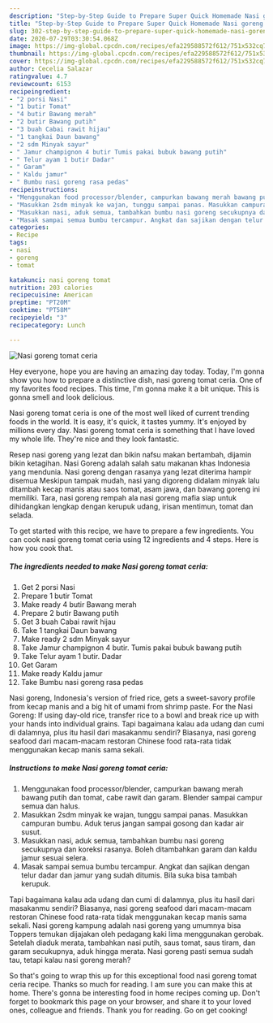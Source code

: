 ```yaml
---
description: "Step-by-Step Guide to Prepare Super Quick Homemade Nasi goreng tomat ceria"
title: "Step-by-Step Guide to Prepare Super Quick Homemade Nasi goreng tomat ceria"
slug: 302-step-by-step-guide-to-prepare-super-quick-homemade-nasi-goreng-tomat-ceria
date: 2020-07-29T03:30:54.068Z
image: https://img-global.cpcdn.com/recipes/efa229588572f612/751x532cq70/nasi-goreng-tomat-ceria-foto-resep-utama.jpg
thumbnail: https://img-global.cpcdn.com/recipes/efa229588572f612/751x532cq70/nasi-goreng-tomat-ceria-foto-resep-utama.jpg
cover: https://img-global.cpcdn.com/recipes/efa229588572f612/751x532cq70/nasi-goreng-tomat-ceria-foto-resep-utama.jpg
author: Cecelia Salazar
ratingvalue: 4.7
reviewcount: 6153
recipeingredient:
- "2 porsi Nasi"
- "1 butir Tomat"
- "4 butir Bawang merah"
- "2 butir Bawang putih"
- "3 buah Cabai rawit hijau"
- "1 tangkai Daun bawang"
- "2 sdm Minyak sayur"
- " Jamur champignon 4 butir Tumis pakai bubuk bawang putih"
- " Telur ayam 1 butir Dadar"
- " Garam"
- " Kaldu jamur"
- " Bumbu nasi goreng rasa pedas"
recipeinstructions:
- "Menggunakan food processor/blender, campurkan bawang merah bawang putih dan tomat, cabe rawit dan garam. Blender sampai campur semua dan halus."
- "Masukkan 2sdm minyak ke wajan, tunggu sampai panas. Masukkan campuran bumbu. Aduk terus jangan sampai gosong dan kadar air susut."
- "Masukkan nasi, aduk semua, tambahkan bumbu nasi goreng secukupnya dan koreksi rasanya. Boleh ditambahkan garam dan kaldu jamur sesuai selera."
- "Masak sampai semua bumbu tercampur. Angkat dan sajikan dengan telur dadar dan jamur yang sudah ditumis. Bila suka bisa tambah kerupuk."
categories:
- Recipe
tags:
- nasi
- goreng
- tomat

katakunci: nasi goreng tomat 
nutrition: 203 calories
recipecuisine: American
preptime: "PT20M"
cooktime: "PT58M"
recipeyield: "3"
recipecategory: Lunch

---
```



![Nasi goreng tomat ceria](https://img-global.cpcdn.com/recipes/efa229588572f612/751x532cq70/nasi-goreng-tomat-ceria-foto-resep-utama.jpg)

Hey everyone, hope you are having an amazing day today. Today, I'm gonna show you how to prepare a distinctive dish, nasi goreng tomat ceria. One of my favorites food recipes. This time, I'm gonna make it a bit unique. This is gonna smell and look delicious.

Nasi goreng tomat ceria is one of the most well liked of current trending foods in the world. It is easy, it's quick, it tastes yummy. It's enjoyed by millions every day. Nasi goreng tomat ceria is something that I have loved my whole life. They're nice and they look fantastic.

Resep nasi goreng yang lezat dan bikin nafsu makan bertambah, dijamin bikin ketagihan. Nasi Goreng adalah salah satu makanan khas Indonesia yang mendunia. Nasi goreng dengan rasanya yang lezat diterima hampir disemua Meskipun tampak mudah, nasi yang digoreng didalam minyak lalu ditambah kecap manis atau saos tomat, asam jawa, dan bawang goreng ini memiliki. Tara, nasi goreng rempah ala nasi goreng mafia siap untuk dihidangkan lengkap dengan kerupuk udang, irisan mentimun, tomat dan selada.


To get started with this recipe, we have to prepare a few ingredients. You can cook nasi goreng tomat ceria using 12 ingredients and 4 steps. Here is how you cook that.

<!--inarticleads1-->

##### The ingredients needed to make Nasi goreng tomat ceria:

1. Get 2 porsi Nasi
1. Prepare 1 butir Tomat
1. Make ready 4 butir Bawang merah
1. Prepare 2 butir Bawang putih
1. Get 3 buah Cabai rawit hijau
1. Take 1 tangkai Daun bawang
1. Make ready 2 sdm Minyak sayur
1. Take  Jamur champignon 4 butir. Tumis pakai bubuk bawang putih
1. Take  Telur ayam 1 butir. Dadar
1. Get  Garam
1. Make ready  Kaldu jamur
1. Take  Bumbu nasi goreng rasa pedas


Nasi goreng, Indonesia&#39;s version of fried rice, gets a sweet-savory profile from kecap manis and a big hit of umami from shrimp paste. For the Nasi Goreng: If using day-old rice, transfer rice to a bowl and break rice up with your hands into individual grains. Tapi bagaimana kalau ada udang dan cumi di dalamnya, plus itu hasil dari masakanmu sendiri? Biasanya, nasi goreng seafood dari macam-macam restoran Chinese food rata-rata tidak menggunakan kecap manis sama sekali. 

<!--inarticleads2-->

##### Instructions to make Nasi goreng tomat ceria:

1. Menggunakan food processor/blender, campurkan bawang merah bawang putih dan tomat, cabe rawit dan garam. Blender sampai campur semua dan halus.
1. Masukkan 2sdm minyak ke wajan, tunggu sampai panas. Masukkan campuran bumbu. Aduk terus jangan sampai gosong dan kadar air susut.
1. Masukkan nasi, aduk semua, tambahkan bumbu nasi goreng secukupnya dan koreksi rasanya. Boleh ditambahkan garam dan kaldu jamur sesuai selera.
1. Masak sampai semua bumbu tercampur. Angkat dan sajikan dengan telur dadar dan jamur yang sudah ditumis. Bila suka bisa tambah kerupuk.


Tapi bagaimana kalau ada udang dan cumi di dalamnya, plus itu hasil dari masakanmu sendiri? Biasanya, nasi goreng seafood dari macam-macam restoran Chinese food rata-rata tidak menggunakan kecap manis sama sekali. Nasi goreng kampung adalah nasi goreng yang umumnya bisa Toppers temukan dijajakan oleh pedagang kaki lima menggunakan gerobak. Setelah diaduk merata, tambahkan nasi putih, saus tomat, saus tiram, dan garam secukupnya, aduk hingga merata. Nasi goreng pasti semua sudah tau, tetapi kalau nasi goreng merah? 

So that's going to wrap this up for this exceptional food nasi goreng tomat ceria recipe. Thanks so much for reading. I am sure you can make this at home. There's gonna be interesting food in home recipes coming up. Don't forget to bookmark this page on your browser, and share it to your loved ones, colleague and friends. Thank you for reading. Go on get cooking!
